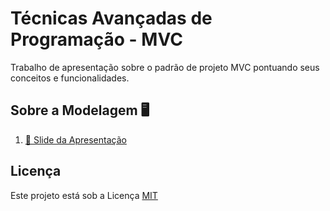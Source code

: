 # Técnicas Avançadas de Programação - MVC
Trabalho de apresentação sobre o padrão de projeto MVC pontuando seus conceitos e funcionalidades.

## Sobre a Modelagem 🖥️
1. [:ledger: Slide da Apresentação](TAP-MVC.pdf)

## Licença
Este projeto está sob a Licença [MIT](LICENSE.md)
